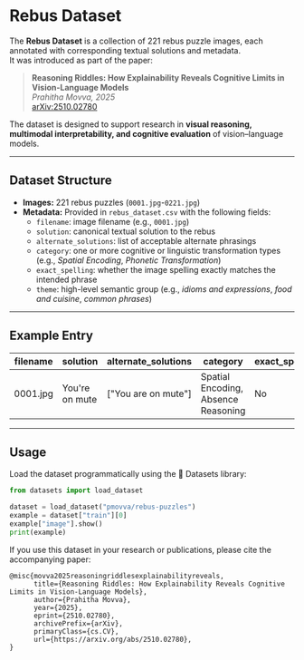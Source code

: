 # Rebus Dataset

The **Rebus Dataset** is a collection of 221 rebus puzzle images, each annotated with corresponding textual solutions and metadata.  
It was introduced as part of the paper:

> **Reasoning Riddles: How Explainability Reveals Cognitive Limits in Vision-Language Models**  
> *Prahitha Movva, 2025*  
> [arXiv:2510.02780](https://arxiv.org/abs/2510.02780)

The dataset is designed to support research in **visual reasoning, multimodal interpretability, and cognitive evaluation** of vision–language models.

---

## Dataset Structure

- **Images:** 221 rebus puzzles (`0001.jpg`-`0221.jpg`)
- **Metadata:** Provided in `rebus_dataset.csv` with the following fields:
  - `filename`: image filename (e.g., `0001.jpg`)
  - `solution`: canonical textual solution to the rebus
  - `alternate_solutions`: list of acceptable alternate phrasings
  - `category`: one or more cognitive or linguistic transformation types (e.g., *Spatial Encoding*, *Phonetic Transformation*)
  - `exact_spelling`: whether the image spelling exactly matches the intended phrase
  - `theme`: high-level semantic group (e.g., *idioms and expressions*, *food and cuisine*, *common phrases*)

---

## Example Entry

| filename | solution | alternate_solutions | category | exact_spelling | theme |
|-----------|-----------|--------------------|-----------|----------------|--------|
| 0001.jpg  | You're on mute | ["You are on mute"] | Spatial Encoding, Absence Reasoning | No | common_phrase |
---
## Usage
Load the dataset programmatically using the 🤗 Datasets library:
```python
from datasets import load_dataset

dataset = load_dataset("pmovva/rebus-puzzles")
example = dataset["train"][0]
example["image"].show()
print(example)
```
If you use this dataset in your research or publications, please cite the accompanying paper:
```
@misc{movva2025reasoningriddlesexplainabilityreveals,
      title={Reasoning Riddles: How Explainability Reveals Cognitive Limits in Vision-Language Models}, 
      author={Prahitha Movva},
      year={2025},
      eprint={2510.02780},
      archivePrefix={arXiv},
      primaryClass={cs.CV},
      url={https://arxiv.org/abs/2510.02780},
}
```

